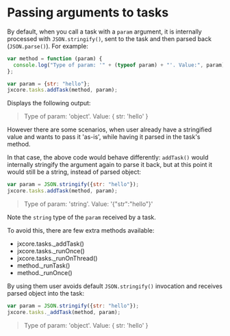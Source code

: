 # Passing arguments to tasks

By default, when you call a task with a `param` argument, it is internally processed with `JSON.stringify()`, sent to the task and then parsed back (`JSON.parse()`).
For example:

```js
var method = function (param) {
  console.log("Type of param: '" + (typeof param) + "'. Value:", param);
};

var param = {str: "hello"};
jxcore.tasks.addTask(method, param);
```

Displays the following output:

> Type of param: 'object'. Value: { str: 'hello' }

However there are some scenarios, when user already have a stringified value and wants to pass it 'as-is', while having it parsed in the task's method.

In that case, the above code would behave differently: `addTask()` would internally stringify the argument again to parse it back, but at this point it would still be a string, instead of parsed object:

```js
var param = JSON.stringify({str: "hello"});
jxcore.tasks.addTask(method, param);
```

> Type of param: 'string'. Value: '{"str":"hello"}'

Note the `string` type of the `param` received by a task.

To avoid this, there are few extra methods available:

* jxcore.tasks._addTask()
* jxcore.tasks._runOnce()
* jxcore.tasks._runOnThread()
* method._runTask()
* method._runOnce()

By using them user avoids default `JSON.stringify()` invocation and receives parsed object into the task:

```js
var param = JSON.stringify({str: "hello"});
jxcore.tasks._addTask(method, param);
```

> Type of param: 'object'. Value: { str: 'hello' }
